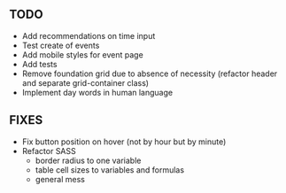 ## TODO

* Add recommendations on time input
* Test create of events
* Add mobile styles for event page
* Add tests
* Remove foundation grid due to absence of necessity (refactor header and separate grid-container class)
* Implement day words in human language

## FIXES

* Fix button position on hover (not by hour but by minute)
* Refactor SASS
    * border radius to one variable
    * table cell sizes to variables and formulas
    * general mess
